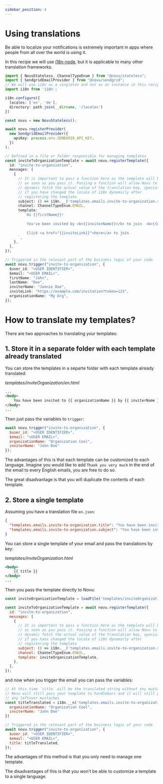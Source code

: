 ```yaml
---
sidebar_position: 4
---
```


# Using translations

Be able to localize your notifications is extremely important in apps where people from all over the world is using it.

In this recipe we will use [i18n-node](https://github.com/mashpie/i18n-node), but it is applicable
to many other translation frameworks.

```typescript
import { NovuStateless, ChannelTypeEnum } from "@novu/stateless";
import { SendgridEmailProvider } from "@novu/sendgrid";
// We will use i18n as a singleton and not as an instance in this recipe
import i18n from 'i18n';

i18n.configure({
  locales: ['en', 'de'],
  directory: path.join(__dirname, '/locales')
})

const novu = new NovuStateless();

await novu.registerProvider(
  new SendgridEmailProvider({
    apiKey: process.env.SENDGRID_API_KEY,
  })
);

// Defined in a file or folder responsible for managing templates
const inviteToOrganizationTemplate = await novu.registerTemplate({
  id: "invite-to-organization",
  messages: [
    {
      // It is important to pass a function here as the template will be stored
      // as soon as you pass it. Passing a function will allow Novu to
      // dynamic fetch the actual value of the translation key, specially
      // if you have changed the locale of i18n dynamicly after
      // registering the template
      subject: () => i18n.__('templates.emails.invite-to-organization.subject'),
      channel: ChannelTypeEnum.EMAIL,
      template: `
          Hi {{firstName}}!
          
          You've been invited by <b>{{inviterName}}</b> to join  <b>{{organizationName}}</b>.
          
          Click <a href="{{inviteLink}}">here</a> to join
      `,
    },
  ],
});

// Triggered in the relevant part of the business logic of your code
await novu.trigger("invite-to-organization", {
  $user_id: "<USER IDENTIFIER>",
  $email: "<USER EMAIL>",
  firstName: "John",
  lastName: "Doe",
  inviterName: "Jannie Doe",
  inviteLink: "https://example.com/invitation?token=123",
  organizationName: "My Org",
});
```

# How to translate my templates?

There are two approaches to translating your templates:

## 1. Store it in a separate folder with each template already translated

You can store the templates in a separte folder with each template already translated:

*templates/inviteOrganization/en.html*
```html
...
<body>
    You have been invited to {{ organizationName }} by {{ inviterName }} 
</body>
...
```

Then just pass the variables to `trigger`:

```js
await novu.trigger("invite-to-organization", {
  $user_id: "<USER IDENTIFIER>",
  $email: "<USER EMAIL>",
  organizationName: "Organization Cool",
  inviterName: "John Doe"
});
```

The advantages of this is that each template can be customized to each language. Imagine you would like to add
`Thank you very much` in the end of the email to every English emails, you are free to do so.

The great disadvantage is that you will duplicate the contents of each template.

## 2. Store a single template

Assuming you have a translation file `en.json`:

```json
{
  "templates.emails.invite-to-organization.title": "You have been invited to {{ organizationName }} by {{ inviterName }} ",
  "templates.emails.invite-to-organization.subject": "You have been invited"
}
```

You can store a single template of your email and pass the translations by key:

*templates/inviteOrganization.html*
```handlebars
<body>
    {{ title }}
</body>
...
```

Then you pass the template directly to Novu:

```js
const inviteOrganizationTemplate = loadFile('templates/inviteOrganization.html');

const inviteToOrganizationTemplate = await novu.registerTemplate({
  id: "invite-to-organization",
  messages: [
    {
      // It is important to pass a function here as the template will be stored
      // as soon as you pass it. Passing a function will allow Novu to
      // dynamic fetch the actual value of the translation key, specially
      // if you have changed the locale of i18n dynamicly after
      // registering the template
      subject: () => i18n.__('templates.emails.invite-to-organization.subject'),
      channel: ChannelTypeEnum.EMAIL,
      template: inviteOrganizationTemplate,
    },
  ],
});
```

and now when you trigger the email you can pass the variables:

```js
// At this time `title` will be the translated string without any mustaches (`{{` or `}}`).
// Novu will still pass your template to handlebars and it will still process
// any leftover mustaches
const titleTranslated = i18n.__n('templates.emails.invite-to-organization.title', {
  organizationName: "Organization Cool",
  inviterName: "John Doe"
})

// Triggered in the relevant part of the business logic of your code
await novu.trigger("invite-to-organization", {
  $user_id: "<USER IDENTIFIER>",
  $email: "<USER EMAIL>",
  title: titleTranslated,
});
```

The advantages of this method is that you only need to manage one template.

The disadvantages of this is that you won't be able to customize a template to a single language.
